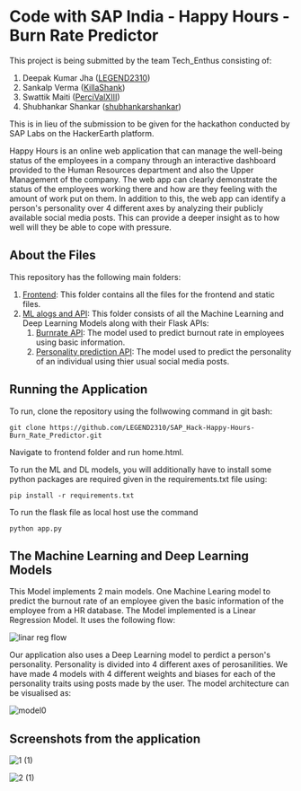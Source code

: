 # Code with SAP India - Happy Hours - Burn Rate Predictor

This project is being submitted by the team Tech_Enthus consisting of:
1) Deepak Kumar Jha ([LEGEND2310](https://github.com/LEGEND2310))
2) Sankalp Verma ([KillaShank](https://github.com/KillaShank))
3) Swattik Maiti ([PerciValXIII](https://github.com/PerciValXIII))
4) Shubhankar Shankar ([shubhankarshankar](https://github.com/shubhankarshankar))

This is in lieu of the submission to be given for the hackathon conducted by SAP Labs on the HackerEarth platform.

Happy Hours is an online web application that can manage the well-being status of the employees in a company through an interactive dashboard provided to the Human Resources department and also the Upper Management of the company.
The web app can clearly demonstrate the status of the employees working there and how are they feeling with the amount of work put on them.
In addition to this, the web app can identify a person's personality over 4 different axes by analyzing their publicly available social media posts.
This can provide a deeper insight as to how well will they be able to cope with pressure.

## About the Files

This repository has the following main folders:

1) [Frontend](https://github.com/LEGEND2310/SAP_Hack-Happy-Hours-Burn_Rate_Predictor/tree/main/Frontend):
   This folder contains all the files for the frontend and static files.
2) [ML alogs and API](https://github.com/LEGEND2310/SAP_Hack-Happy-Hours-Burn_Rate_Predictor/tree/main/ML%20alogs%20and%20API):
    This folder consists of all the Machine Learning and Deep Learning Models along with their Flask APIs:
    1) [Burnrate API](https://github.com/LEGEND2310/SAP_Hack-Happy-Hours-Burn_Rate_Predictor/tree/main/ML%20alogs%20and%20API/Burnrate%20API):
      The model used to predict burnout rate in employees using basic information.
    2) [Personality prediction API](https://github.com/LEGEND2310/SAP_Hack-Happy-Hours-Burn_Rate_Predictor/tree/main/ML%20alogs%20and%20API/Personality%20prediction%20API):
      The model used to predict the personality of an individual using thier usual social media posts.


## Running the Application

To run, clone the repository using the follwowing command in git bash:

```
git clone https://github.com/LEGEND2310/SAP_Hack-Happy-Hours-Burn_Rate_Predictor.git
```

Navigate to frontend folder and run home.html.

To run the ML and DL models, you will additionally have to install some python packages are required given in the requirements.txt file using:

```
pip install -r requirements.txt
```

To run the flask file as local host use the command
```
python app.py
```

## The Machine Learning and Deep Learning Models

This Model implements 2 main models. One Machine Learing model to predict the burnout rate of an employee given the basic information of the employee from a HR database.
The Model implemented is a Linear Regression Model. It uses the following flow:

![linar reg flow](https://user-images.githubusercontent.com/47575172/115266986-50376880-a156-11eb-9474-f849e89dd1e4.png)

Our application also uses a Deep Learning model to perdict a person's personality.
Personality is divided into 4 different axes of perosanilities.
We have made 4 models with 4 different weights and biases for each of the personality traits using posts made by the user.
The model architecture can be visualised as:

![model0](https://user-images.githubusercontent.com/47575172/115267890-524df700-a157-11eb-955e-42ab985bf5e1.png)

## Screenshots from the application


![1 (1)](https://user-images.githubusercontent.com/47575172/115268757-3c8d0180-a158-11eb-9aeb-034c1a9309bf.PNG)

![2 (1)](https://user-images.githubusercontent.com/47575172/115268838-50386800-a158-11eb-9bff-5a788e0e01b3.PNG)